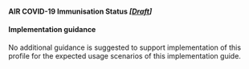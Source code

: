 #### AIR COVID-19 Immunisation Status *[[Draft](http://hl7.org/fhir/stu3/valueset-publication-status.html)]*

#### Implementation guidance
No additional guidance is suggested to support implementation of this profile for the expected usage scenarios of this implementation guide.
